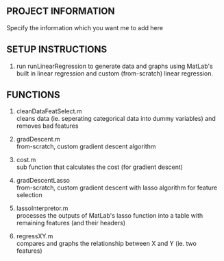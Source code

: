 ## PROJECT INFORMATION
Specify the information which you want me to add here

## SETUP INSTRUCTIONS
1) run runLinearRegression to generate data and graphs using MatLab's built in linear regression and custom (from-scratch) linear regression.

## FUNCTIONS
1) cleanDataFeatSelect.m\
cleans data (ie. seperating categorical data into dummy variables) and removes bad features

2) gradDescent.m\
from-scratch, custom gradient descent algorithm

3) cost.m\
sub function that calculates the cost (for gradient descent)

4) gradDescentLasso\
from-scratch, custom gradient descent with lasso algorithm for feature selection

5) lassoInterpretor.m\
processes the outputs of MatLab's lasso function into a table with remaining features (and their headers)

6) regressXY.m\
compares and graphs the relationship between X and Y (ie. two features)
